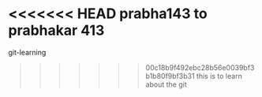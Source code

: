 <<<<<<< HEAD
prabha143 to prabhakar 413
=======
git-learning
>>>>>>> 00c18b9f492ebc28b56e0039bf3b1b80f9bf3b31
this is to learn about the git
